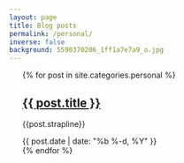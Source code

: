 ```yaml
---
layout: page
title: Blog posts
permalink: /personal/
inverse: false
background: 5590370206_1ff1a7e7a9_o.jpg
---
```


<ul>
{% for post in site.categories.personal %}
<div class="post">
<h2 class="post__title"><a href="{{ post.url | prepend: site.baseurl }}">{{ post.title }}</a></h2>    
<div class="post__summary"><p>{{post.strapline}}</p>
</div>
<div class="post__meta">{{ post.date | date: "%b %-d, %Y" }}</div>
</div>
{% endfor %}
</ul>


